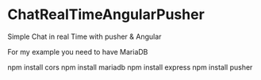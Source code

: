 # ChatRealTimeAngularPusher

Simple Chat in real Time with pusher & Angular

For my example you need to have MariaDB


npm install cors
npm install mariadb
npm install express
npm install pusher

